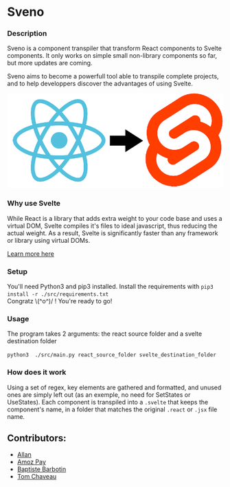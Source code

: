 # Sveno
### Description
Sveno is a component transpiler that transform React components to Svelte components. It only works on simple small non-library components so far, but more updates are coming.

Sveno aims to become a powerfull tool able to transpile complete projects, and to help developpers discover the advantages of using Svelte.

![React to Svelte](react-to-svelte.png)

### Why use Svelte
While React is a library that adds extra weight to your code base and uses a virtual DOM, Svelte compiles it's files to ideal javascript, thus reducing the actual weight. As a result, Svelte is significantly faster than any framework or library using virtual DOMs.

[Learn more here](https://svelte.dev/blog/virtual-dom-is-pure-overhead)

### Setup

You'll need Python3 and pip3 installed.
Install the requirements with `pip3 install -r ./src/requirements.txt`<br/>
Congratz \\(^o^)/ ! You're ready to go!

### Usage

The program takes 2 arguments: the react source folder and a svelte destination folder

`python3  ./src/main.py react_source_folder svelte_destination_folder`

### How does it work

Using a set of regex, key elements are gathered and formatted, and unused ones are simply left out (as an exemple, no need for SetStates or UseStates). Each component is transpiled into a `.svelte` that keeps the component's name, in a folder that matches the original `.react` or `.jsx` file name.

## Contributors:
- [Allan](https://github.com/Gfaim)
- [Amoz Pay](https://github.com/amozpay)
- [Baptiste Barbotin](https://github.com/barbo69)
- [Tom Chaveau](https://github.com/TomChv)
